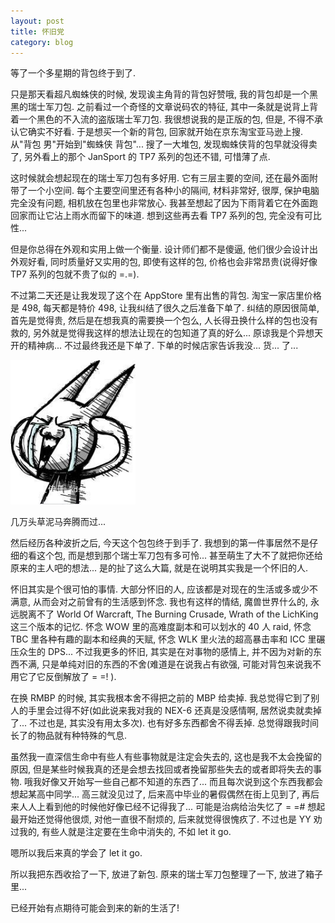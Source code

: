 ```yaml
---
layout: post
title: 怀旧党
category: blog
---
```


等了一个多星期的背包终于到了. 

只是那天看超凡蜘蛛侠的时候, 发现诶主角背的背包好赞哦, 我的背包却是一个黑黑的瑞士军刀包. 之前看过一个奇怪的文章说码农的特征, 其中一条就是说背上背着一个黑色的不入流的盗版瑞士军刀包. 我很想说我的是正版的包, 但是, 不得不承认它确实不好看. 于是想买一个新的背包, 回家就开始在京东淘宝亚马逊上搜. 从"背包 男"开始到"蜘蛛侠 背包"... 搜了一大堆包, 发现蜘蛛侠背的包早就没得卖了, 另外看上的那个 JanSport 的 TP7 系列的包还不错, 可惜薄了点.

这时候就会想起现在的瑞士军刀包有多好用. 它有三层主要的空间, 还在最外面附带了一个小空间. 每个主要空间里还有各种小的隔间, 材料非常好, 很厚, 保护电脑完全没有问题, 相机放在包里也非常放心. 我甚至想起了因为下雨背着它在外面跑回家而让它沾上雨水而留下的味道. 想到这些再去看 TP7 系列的包, 完全没有可比性... 

但是你总得在外观和实用上做一个衡量. 设计师们都不是傻逼, 他们很少会设计出外观好看, 同时质量好又实用的包, 即使有这样的包, 价格也会非常昂贵(说得好像 TP7 系列的包就不贵了似的 =.=).

不过第二天还是让我发现了这个在 AppStore 里有出售的背包. 淘宝一家店里价格是 498, 每天都是特价 498, 让我纠结了很久之后准备下单了. 纠结的原因很简单, 首先是觉得贵, 然后是在想我真的需要换一个包么, 人长得丑换什么样的包也没有救的, 另外就是觉得我这样的想法让现在的包知道了真的好么... 原谅我是个异想天开的精神病... 不过最终我还是下单了. 下单的时候店家告诉我没... 货... 了...

<img src="https://raw.githubusercontent.com/tonicbupt/tonicbupt.github.io/master/images/pic/emotion-%E6%88%91%E4%B8%8D%E8%A6%81%E5%90%AC.jpg" alt="啊啊啊!" style="width:200px;" class="center"/> 

几万头草泥马奔腾而过...

然后经历各种波折之后, 今天这个包包终于到手了. 我想到的第一件事居然不是仔细的看这个包, 而是想到那个瑞士军刀包有多可怜... 甚至萌生了大不了就把你还给原来的主人吧的想法... 是的扯了这么大篇, 就是在说明其实我是一个怀旧的人.

怀旧其实是个很可怕的事情. 大部分怀旧的人, 应该都是对现在的生活或多或少不满意, 从而会对之前曾有的生活感到怀念. 我也有这样的情结, 魔兽世界什么的, 永远脱离不了 World Of Warcraft, The Burning Crusade, Wrath of the LichKing 这三个版本的记忆. 怀念 WOW 里的高难度副本和可以划水的 40 人 raid, 怀念 TBC 里各种有趣的副本和经典的天赋, 怀念 WLK 里火法的超高暴击率和 ICC 里碾压众生的 DPS... 不过我更多的怀旧, 其实是在对事物的感情上, 并不因为对新的东西不满, 只是单纯对旧的东西的不舍(难道是在说我占有欲强, 可能对背包来说我不用它了它反倒解放了 = =! ).

在换 RMBP 的时候, 其实我根本舍不得把之前的 MBP 给卖掉. 我总觉得它到了别人的手里会过得不好(如此说来我对我的 NEX-6 还真是没感情啊, 居然说卖就卖掉了... 不过也是, 其实没有用太多次). 也有好多东西都舍不得丢掉. 总觉得跟我时间长了的物品就有种特殊的气息.

虽然我一直深信生命中有些人有些事物就是注定会失去的, 这也是我不太会挽留的原因, 但是某些时候我真的还是会想去找回或者挽留那些失去的或者即将失去的事物. 哦我好像又开始写一些自己都不知道的东西了... 而且每次说到这个东西我都会想起某高中同学... 高三就没见过了, 后来高中毕业的暑假偶然在街上见到了, 再后来人人上看到他的时候他好像已经不记得我了... 可能是治病给治失忆了 = =# 想起最开始还觉得他很烦, 对他一直很不耐烦的, 后来就觉得很愧疚了. 不过也是 YY 劝过我的, 有些人就是注定要在生命中消失的, 不如 let it go.

嗯所以我后来真的学会了 let it go.

所以我把东西收拾了一下, 放进了新包. 原来的瑞士军刀包整理了一下, 放进了箱子里...

已经开始有点期待可能会到来的新的生活了!
